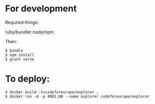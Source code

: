 # For development

Required things:

ruby/bundler
node/npm

Then:

    $ bundle
    $ npm install
    $ grunt serve

# To deploy:

    $ docker build -t=codeforeurope/explorer .
    $ docker run -d -p 8001:80 --name explorer codeforeurope/explorer
